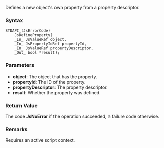 Defines a new object's own property from a property descriptor. 
### Syntax 
```
STDAPI_(JsErrorCode)
    JsDefineProperty(
    _In_ JsValueRef object,
    _In_ JsPropertyIdRef propertyId,
    _In_ JsValueRef propertyDescriptor,
    _Out_ bool *result);
```
### Parameters 
* __object__: The object that has the property.
* __propertyId__: The ID of the property.
* __propertyDescriptor__: The property descriptor.
* __result__: Whether the property was defined.

### Return Value 
The code **JsNoError** if the operation succeeded, a failure code otherwise.
### Remarks 
Requires an active script context.
